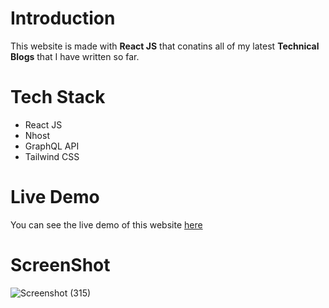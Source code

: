 # Introduction

This website is made with **React JS** that conatins all of my latest **Technical Blogs** that I have written so far. 

# Tech Stack
 - React JS
 - Nhost
 - GraphQL API
 - Tailwind CSS
 
# Live Demo

You can see the live demo of this website [here](https://collection-of-my-blogs.vercel.app/)

# ScreenShot

![Screenshot (315)](https://user-images.githubusercontent.com/91705825/202005597-33bf2844-c099-459a-aaf4-f7f98db64b09.png)
